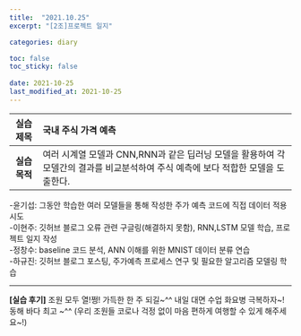 ```yaml
---
title:  "2021.10.25"
excerpt: "[2조]프로젝트 일지"

categories: diary

toc: false
toc_sticky: false
 
date: 2021-10-25
last_modified_at: 2021-10-25
---
```


|**실습 제목**|국내 주식 가격 예측|
|:---:|:---|
|**실습 목적**|여러 시계열 모델과 CNN,RNN과 같은 딥러닝 모델을 활용하여 각 모델간의 결과를 비교분석하여 주식 예측에 보다 적합한 모델을 도출한다.

-윤기섭: 그동안 학습한 여러 모델들을 통해 작성한 주가 예측 코드에 직접 데이터 적용 시도
<br>-이현주: 깃허브 블로그 오류 관련 구글링(해결하지 못함), RNN,LSTM 모델 학습, 프로젝트 일지 작성
<br>-정창수: baseline 코드 분석, ANN 이해를 위한 MNIST 데이터 분류 연습
<br>-하규진: 깃허브 블로그 포스팅, 주가예측 프로세스 연구 및 필요한 알고리즘 모델링 학습

---
**[실습 후기]** 조원 모두 열!쩡! 가득한 한 주 되길~^^ 내일 대면 수업 화요병 극복하자~! 
<br>동해 바다 최고 ~^^ (우리 조원들 코로나 걱정 없이 마음 편하게 여행할 수 있게 해주세요~!)
